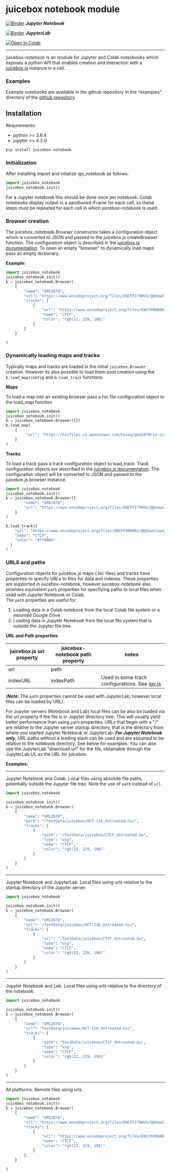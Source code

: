 
# juicebox notebook module

[![Binder](https://mybinder.org/badge_logo.svg)](https://mybinder.org/v2/gh/igvteam/juicebox-notebook/main?filepath=examples)   _**Jupyter Notebook**_

[![Binder](https://mybinder.org/badge_logo.svg)](https://mybinder.org/v2/gh/igvteam/juicebox-notebook/main?urlpath=lab/tree/examples/RemoteFiles.ipynb)  _**JupyterLab**_

[![Open In Colab](https://colab.research.google.com/assets/colab-badge.svg)](https://colab.research.google.com/drive/1oLrDItsMZAEQmrsXa9A7MiiMjar0aagW?usp=sharing)

----

juicebox-notebook is an module for Jupyter and Colab notesbooks which exposes a python API that 
enables creation and interaction with a [juicebox.js](https://github.com/igvteam/juicebox.js) instance in a cell.  

### Examples

Example notebooks are available in the github repository in the "examples" directory of the [github repository](https://github.com/igvteam/juicebox-notebook/tree/main/examples).

## Installation

Requirements:
* python >= 3.6.4
* jupyter >= 4.2.0

```bash
pip install juicebox-notebook
```

### Initialization

After installing import and intialize igv_notebook as follows. 

```python
import juicebox_notebook
juicebox_notebook.init()
```
For a Jupyter notebook this should be done once per notebook.   Colab notebooks display output in a sandboxed iFrame 
for each cell, so these steps must be repeated for each cell in which  juicebox-notebook is used.


### Browser creation

The juicebox_notebook.Browser constructor takes a configuration object which is converted to JSON and passed to the juicebox.js
createBrowser function.   The configuration object is described in the
[juicebox.js documentation](https://github.com/igvteam/juicebox.js#usage).  To open an empty "browser" to dynamically
load maps pass an empty dictionary.

**Example:**

```python
import juicebox_notebook
juicebox_notebook.init()
b = juicebox_notebook.Browser(
    {
        "name": "GM12878",
        "url": "https://www.encodeproject.org/files/ENCFF179HVU/@@download/ENCFF179HVU.hic",
        "tracks": [
            {
                "url": "https://www.encodeproject.org/files/ENCFF000ARJ/@@download/ENCFF000ARJ.bigWig",
                "name": "CTCF",
                "color": "rgb(22, 129, 198)"
            }
        ]
    }

)
```




### Dynamically loading maps and tracks

Typically maps and tracks are loaded in the initial ```juicebox.Browser``` creation.  However its also possible to 
load them post creation using the ```b.load_map(config``` and ```b.load_track``` functions.  


**Maps**

To load a map into an existing browser pass a hic file configuration object to the load_map function

```python
import juicebox_notebook
juicebox_notebook.init()
b = juicebox_notebook.Browser({})
b.load_map(
    {
         "url": "https://hicfiles.s3.amazonaws.com/hiseq/gm12878/in-situ/primary.hic"
    }
)
```

**Tracks**

To load a track pass a track configuration object to load_track.  Track configuration
objects are described in the [juicebox.js documentation](https://github.com/igvteam/juicebox.js#usage).
The configuration object will be converted to JSON and passed to the juicebox.js browser
instance.



```python
import juicebox_notebook
juicebox_notebook.init()
b = juicebox_notebook.Browser({
        "name": "GM12878",
        "url": "https://www.encodeproject.org/files/ENCFF179HVU/@@download/ENCFF179HVU.hic"
    }
)

b.load_track({
    "url": "https://www.encodeproject.org/files/ENCFF000ARJ/@@download/ENCFF000ARJ.bigWig",
    "name": "CTCF",
    "color": "#ff8802"
  }
)
```


### URLS and paths

Configuration objects for juicebox.js maps (.hic files) and tracks have properties to specify URLs to files for 
data and indexes.  These properties are  supported in juicebox-notebook, however juicebox-notebook also provides 
equivalent ```path``` properties for specfiying paths to  local files when used with Jupyter Notebook or Colab.  
The ```path``` properties are useful for

1. Loading data in a Colab notebook from the local Colab file system or a mounted Google Drive
1. Loading data in Jupyter Notebook from the local file system that is outside the Jupyter file tree. 


**URL and Path properties**

| juicebox.js url property  | juicebox-notebook path property | notes
| --------- | ----------- | -------- |
| url  | path |
| indexURL | indexPath | Used in some track configurations.  See [igv.js](https://github.com/igvteam/igv.js/wiki)


(_**Note**_: The ```path``` properties cannot be used with JupyterLab, however local files can
be loaded by URL).

For Jupyter servers (Notebook and Lab) local files can be also be loaded via the url property if the file is in 
Jupyter  directory tree.  This will usually yield better performance than using ```path``` properties.  URLs that begin 
with a "/" are relative to the Jupyter server startup directory, that is the directory from where you started 
Jupyter Notebook or JupyterLab.  _**For Jupyter Notebook only**_, URL paths without a leading slash can be used and
are assumed to be relative to the notebook directory.  See below for examples.  You can also use the JupyterLab 
"download url" for the file, obtainable through the JupyterLab UI, as the 
URL for juicebox.


**Examples:** 

----

Jupyter Notebook and Colab.  Local files using absolute file paths, potentially outside the Jupyter file tree.  Note the use 
of ```path``` instead of ```url```.

```python
import juicebox_notebook

juicebox_notebook.init()
b = juicebox_notebook.Browser(
    {
        "name": "GM12878",
        "path": "/TestData/juicebox/HCT-116_Untreated.hic",
        "tracks": [
            {
                "path": "/TestData/juicebox/CTCF_Untreated.bw",
                "type": "wig",
                "name": "CTCF",
                "color": "rgb(22, 129, 198)"
            }
        ]
    }
)
```

----

Jupyter Notebook and JupyterLab.  Local files using urls relative to the startup directory of the Jupyter server. 

```python
import juicebox_notebook

juicebox_notebook.init()
b = juicebox_notebook.Browser(
    {
        "name": "GM12878",
        "url": "/TestData/juicebox/HCT-116_Untreated.hic",
        "tracks": [
            {
                "url": "/TestData/juicebox/CTCF_Untreated.bw",
                "type": "wig",
                "name": "CTCF",
                "color": "rgb(22, 129, 198)"
            }
        ]
    }
)
```
----

Jupyter Notebook and Lab. Local files using urls relative to the directory of the notebook.

```python
import juicebox_notebook

juicebox_notebook.init()
b = juicebox_notebook.Browser(
    {
        "name": "GM12878",
        "url": "TestData/juicebox/HCT-116_Untreated.hic",
        "tracks": [
            {
                "path": "TestData/juicebox/CTCF_Untreated.bw",
                "type": "wig",
                "name": "CTCF",
                "color": "rgb(22, 129, 198)"
            }
        ]
    }
)
```
----

All platforms. Remote files using urls.

```python
import juicebox_notebook
juicebox_notebook.init()
b = juicebox_notebook.Browser(
    {
        "name": "GM12878",
        "url": "https://www.encodeproject.org/files/ENCFF179HVU/@@download/ENCFF179HVU.hic",
        "tracks": [
            {
                "url": "https://www.encodeproject.org/files/ENCFF000ARJ/@@download/ENCFF000ARJ.bigWig",
                "name": "CTCF",
                "color": "rgb(22, 129, 198)"
            }
        ]
    }

)
```


